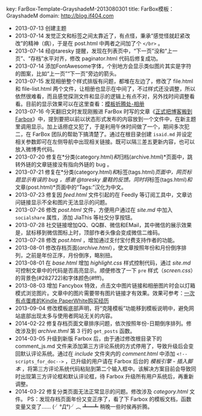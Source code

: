 key: FarBox-Template-GrayshadeM-2013080301
title: FarBox模板：GrayshadeM
domain: http://blog.if404.com

- 2013-07-13 创建主题
- 2013-07-14 发觉正文和标签之间太靠近了，有点怪，秉承“感觉怪就赶紧改改”的精神（病），于是在 post.html 中两者之间加了个 `</br>` 。
- 2013-07-14 经@taresky 提醒，发现在列表页中，“下一页”没和“上一页”、“存档”水平对齐，修改 paginator.html 代码后修复成功。
- 2013-07-14 添加FontAwesome字体，个别地方会显示类似图片其实是字符的图案，比如“上一页”“下一页”旁边的箭头。
- 2013-07-15 发现相册整个样式排版有问题，都堆在左边了，修改了 file.html 和 file-list.html 两个文件，让相册也显示在中间了，不过样式还没调整，所以依然很难看，而且感觉探测文件和显示的逻辑上有点不对，另外找时间调整看看。目前的显示效果可以在这里查看：[模板折腾处-相册](http://if404template.farbox.com/folder/ "模板折腾处-相册")
- 2013-07-16 今天翻旧文时发现刚搬进 FarBox 时写的文章《[正式把博客搬到 Farbox](http://blog.if404.com/post/life/2013-05-22-zheng-shi-ba-bo-ke-ban-daofarbox)》中，提到要把以前以状态形式发布的内容放到一个文件中，在新主题里调用显示。加上话痨症又犯了，于是利用午休时间做了一个，期间多次犯二，在 FarBox 团队的帮助下搞清楚了。通过在根目录创建 `isaid.md` 并设定相关参数即可在左侧导航中出现相关链接。既可以隔三差五更新内容，也可以放入微博秀代码。
- 2013-07-20 修复在*分类(category.html)*和*归档(archive.html)*页面中，跳转外链的文章链接没有指向外链的 bug 。
- 2013-07-21 修复在*分类(category.html)*和*标签(tags.html)*页面中，网页标题显示有误的 bug ，感谢 @taresky 童鞋的反馈。同时将*标签(tags.html)*和*文章(post.html)*页面中的“Tags:”汉化为中文。
- 2013-07-23 修复因 *feed.html* 文件引起的在 Feedly 等订阅工具中，文章访问链接显示不全和图片无法显示的问题。
- 2013-07-26 修改 *post.html* 文件，方便用户通过在 *site.md* 中加入 `socialshare` 属性，添加 JiaThis 等社交分享按钮。
- 2013-07-28 社交链接增加QQ、QQ群、微信和EMail，其中微信的展示效果是，鼠标移到微信图标上时，顶部作者头像会变成微信二维码。
- 2013-07-28 修改 *post.html* ，增加通过支付宝付费支持作者的功能。
- 2013-08-01 修改存档页面(*archive.html*），使文章按照年份和月份倒序排列，之前是年份正序，月份倒序，略别扭。
- 2013-08-01 在 *base.html* 增加 *highlight.css* 样式控制代码，通过 *site.md* 可控制文章中的代码是否高亮显示。顺便修改了一下 `pre` 样式（*screen.css*）的背景色(#282722)和字体颜色(#fff)。
- 2013-08-03 增加 Fancybox 特效，点击文中图片链接和相册图片时会以灯箱模式浏览图片。文章中的图片需要带有图片链接才有效果。效果可参考：[一次有点蛋疼的Kindle PaperWhite购买经历](http://blog.if404.com/post/life/2013-04-03-yi-ci-you-dian-dan-teng-dekindlepaperwhite-gou-mai-jing-li)
- 2013-09-04 修改模板底部声明，将“克隆模板”功能移到模板说明中，避免网站底部出现太多与使用者网站无关的内容。
- 2014-02-22 修复存档页面文章排序问题，依次按照年份-日期倒序排列。修改涉及到 *archive.thml* 第 3 行的 `get_posts` 函数。
- 2014-03-05 升级到新版 Farbox 后，由于通过修改根目录下的 comment_js.md 文件来添加第三方评论系统的方式停用了，导致升级后会变回默认评论系统。通过在 *include* 文件夹内的 *comment.html* 中添加 `<!--scripts_for_doc-->` ，已升级的用户请在 Farbox 后台的 *模板引擎* - *插入脚本* ，将第三方评论系统代码粘贴到第二个输入框中。该解决方案目前会导致同时出现第三方评论框和默认评论框，待 Farbox 升级所有用户系统后，再重新调整。
- 2014-03-22 修复分类页面无法正常显示的问题。修改涉及 *category.html* 文件。 PS：发现存档页面年份又变正序了，看了下 Farbox 的模板文档，函数变量又变了…… (╯°Д°)╯︵ ┻━┻ 稍晚一些时侯再折腾。

